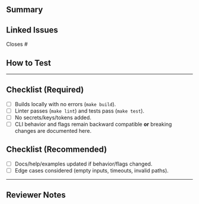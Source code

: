 <!--
Title: <type>(<scope>): <summary>
Examples: fix(auth): handle expired refresh token
          feat(cli): add --dry-run flag
-->

## Summary

<!-- 1–3 sentences: what and why -->

## Linked Issues

<!-- If any -->

Closes #

## How to Test

<!-- Copy/paste steps & example commands (include kube context/namespace if relevant) -->

---

## Checklist (Required)

- [ ] Builds locally with no errors (`make build`).
- [ ] Linter passes (`make lint`) and tests pass (`make test`).
- [ ] No secrets/keys/tokens added.
- [ ] CLI behavior and flags remain backward compatible **or** breaking changes are documented here.

## Checklist (Recommended)

- [ ] Docs/help/examples updated if behavior/flags changed.
- [ ] Edge cases considered (empty inputs, timeouts, invalid paths).

---

## Reviewer Notes

<!-- Files or areas to focus on, tradeoffs, known limitations -->
